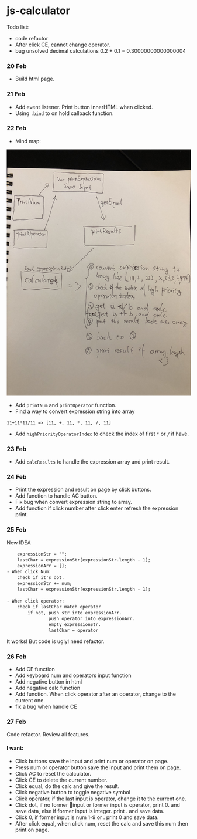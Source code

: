 # js-calculator

Todo list:
- code refactor
- After click CE, cannot change operator.
- bug unsolved decimal calculations 0.2 + 0.1 = 0.30000000000000004


### 20 Feb
- Build html page.

### 21 Feb
- Add event listener. Print button innerHTML when clicked.
- Using ```.bind``` to on hold callback function.

### 22 Feb
- Mind map:
<img src="mind_map.JPG" alt="Image of Prototype_chain">


- Add ```printNum``` and ```printOperator``` function.
- Find a way to convert expression string into array

```
11+11*11/11 => [11, +, 11, *, 11, /, 11] 
```
- Add ```highPriorityOperatorIndex``` to check the index of first ```*``` or ```/``` if have.

### 23 Feb
- Add ```calcResults``` to handle the expression array and print result.

### 24 Feb
- Print the expression and result on page by click buttons.
- Add function to handle AC button.
- Fix bug when convert expression string to array.
- Add function if click number after click enter refresh the expression print.

### 25 Feb
New IDEA 
```
    expressionStr = "";
    lastChar = expressionStr[expressionStr.length - 1];
    expressionArr = [];
- When click Num:
    check if it's dot. 
    expressionStr += num;
    lastChar = expressionStr[expressionStr.length - 1];

- When click operator:
    check if lastChar match operator 
        if not, push str into expressionArr. 
                push operator into expressionArr.
                empty expressionStr.
                lastChar = operator
```
It works! But code is ugly! need refactor. 

### 26 Feb
- Add CE function
- Add keyboard num and operators input function
- Add negative button in html
- Add negative calc function 
- Add function. When click operator after an operator, change to the current one.
- fix a bug when handle CE 

### 27 Feb 
Code refactor.
Review all features.
#### I want:
- Click buttons save the input and print num or operator on page.
- Press num or operator button save the input and print them on page.
- Click AC to reset the calculator.
- Click CE to delete the current number.
- Click equal, do the calc and give the result.
- Click negative button to toggle negative symbol
- Click operator, if the last input is operator, change it to the current one.
- Click dot, if no former input or former input is operator, print 0. and save data, else if former input is integer. print . and save data.
- Click 0, if former input is num 1-9 or . print 0 and save data.
- After click equal, when click num, reset the calc and save this num then print on page.